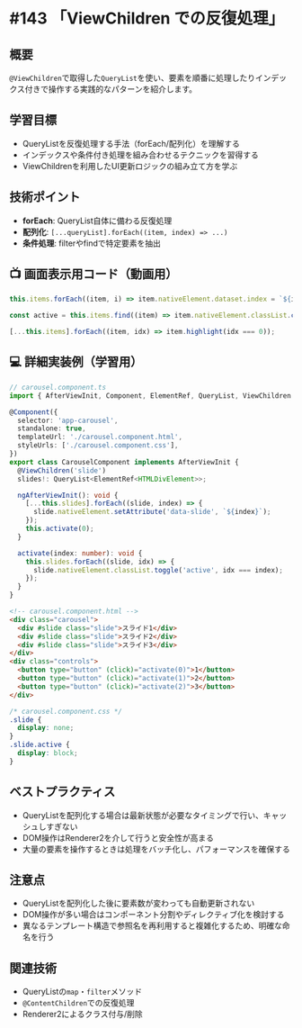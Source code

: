 # #143 「ViewChildren での反復処理」

## 概要
`@ViewChildren`で取得した`QueryList`を使い、要素を順番に処理したりインデックス付きで操作する実践的なパターンを紹介します。

## 学習目標
- QueryListを反復処理する手法（forEach/配列化）を理解する
- インデックスや条件付き処理を組み合わせるテクニックを習得する
- ViewChildrenを利用したUI更新ロジックの組み立て方を学ぶ

## 技術ポイント
- **forEach**: QueryList自体に備わる反復処理
- **配列化**: `[...queryList].forEach((item, index) => ...)`
- **条件処理**: filterやfindで特定要素を抽出

## 📺 画面表示用コード（動画用）

```typescript
this.items.forEach((item, i) => item.nativeElement.dataset.index = `${i}`);
```

```typescript
const active = this.items.find((item) => item.nativeElement.classList.contains('active'));
```

```typescript
[...this.items].forEach((item, idx) => item.highlight(idx === 0));
```

## 💻 詳細実装例（学習用）
```typescript
// carousel.component.ts
import { AfterViewInit, Component, ElementRef, QueryList, ViewChildren } from '@angular/core';

@Component({
  selector: 'app-carousel',
  standalone: true,
  templateUrl: './carousel.component.html',
  styleUrls: ['./carousel.component.css'],
})
export class CarouselComponent implements AfterViewInit {
  @ViewChildren('slide')
  slides!: QueryList<ElementRef<HTMLDivElement>>;

  ngAfterViewInit(): void {
    [...this.slides].forEach((slide, index) => {
      slide.nativeElement.setAttribute('data-slide', `${index}`);
    });
    this.activate(0);
  }

  activate(index: number): void {
    this.slides.forEach((slide, idx) => {
      slide.nativeElement.classList.toggle('active', idx === index);
    });
  }
}
```

```html
<!-- carousel.component.html -->
<div class="carousel">
  <div #slide class="slide">スライド1</div>
  <div #slide class="slide">スライド2</div>
  <div #slide class="slide">スライド3</div>
</div>
<div class="controls">
  <button type="button" (click)="activate(0)">1</button>
  <button type="button" (click)="activate(1)">2</button>
  <button type="button" (click)="activate(2)">3</button>
</div>
```

```css
/* carousel.component.css */
.slide {
  display: none;
}
.slide.active {
  display: block;
}
```

## ベストプラクティス
- QueryListを配列化する場合は最新状態が必要なタイミングで行い、キャッシュしすぎない
- DOM操作はRenderer2を介して行うと安全性が高まる
- 大量の要素を操作するときは処理をバッチ化し、パフォーマンスを確保する

## 注意点
- QueryListを配列化した後に要素数が変わっても自動更新されない
- DOM操作が多い場合はコンポーネント分割やディレクティブ化を検討する
- 異なるテンプレート構造で参照名を再利用すると複雑化するため、明確な命名を行う

## 関連技術
- QueryListの`map`・`filter`メソッド
- `@ContentChildren`での反復処理
- Renderer2によるクラス付与/削除
